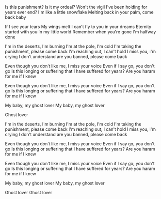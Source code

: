 Is this punishment?
Is it my ordeal?
Won't the vigil I've been holding for years ever end?
I'm like a little snowflake
Melting back in your palm, come back baby

If I see your tears
My wings melt
I can't fly to you in your dreams
Eternity started with you
In my little world
Remember when you're gone I'm halfway done

I'm in the deserts, I'm burning
I'm at the pole, I'm cold
I'm taking the punishment, please come back
I'm reaching out, I can't hold
I miss you, I'm crying
I don't understand are you banned, please come back

Even though you don't like me, I miss your voice
Even if I say go, you don't go
Is this longing or suffering that I have suffered for years?
Are you haram for me if I knew

Even though you don't like me, I miss your voice
Even if I say go, you don't go
Is this longing or suffering that I have suffered for years?
Are you haram for me if I knew

My baby, my ghost lover
My baby, my ghost lover

Ghost lover

I'm in the deserts, I'm burning
I'm at the pole, I'm cold
I'm taking the punishment, please come back
I'm reaching out, I can't hold
I miss you, I'm crying
I don't understand are you banned, please come back

Even though you don't like me, I miss your voice
Even if I say go, you don't go
Is this longing or suffering that I have suffered for years?
Are you haram for me if I knew

Even though you don't like me, I miss your voice
Even if I say go, you don't go
Is this longing or suffering that I have suffered for years?
Are you haram for me if I knew

My baby, my ghost lover
My baby, my ghost lover

Ghost lover
Ghost lover
